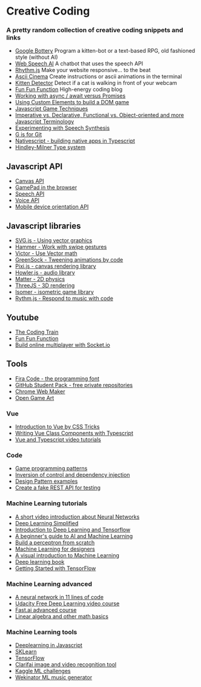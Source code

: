 # Creative Coding

### A pretty random collection of creative coding snippets and links

- [Google Bottery](https://github.com/google/bottery) Program a kitten-bot or a text-based RPG, old fashioned style (without AI)
- [Web Speech AI](https://github.com/girliemac/web-speech-ai) A chatbot that uses the speech API
- [Rhythm.js](https://okazari.github.io/Rythm.js/) Make your website responsive... to the beat
- [Ascii Cinema](https://asciinema.org/browse/featured) Create instructions or ascii animations in the terminal
- [Kitten Detector](https://github.com/girliemac/RPi-KittyCam) Detect if a cat is walking in front of your webcam
- [Fun Fun Function](https://www.youtube.com/channel/UCO1cgjhGzsSYb1rsB4bFe4Q/featured) High-energy coding blog
- [Working with async / await versus Promises](https://hackernoon.com/6-reasons-why-javascripts-async-await-blows-promises-away-tutorial-c7ec10518dd9)
- [Using Custom Elements to build a DOM game](https://dev.to/eerk/inventing-your-own-html-elements-to-build-a-dom-game)
- [Javascript Game Techniques](https://developer.mozilla.org/en-US/docs/Games)
- [Imperative vs. Declarative, Functional vs. Object-oriented and more Javascript Terminology](https://medium.freecodecamp.com/programming-mental-models-47ccc65eb334)
- [Experimenting with Speech Synthesis](https://www.smashingmagazine.com/2017/02/experimenting-with-speechsynthesis/)
- [G is for Git](https://dev.to/sroy8091/g-for-git)
- [Nativescript - building native apps in Typescript](https://www.nativescript.org)
- [Hindley-Milner Type system](https://en.wikipedia.org/wiki/Hindley–Milner_type_system)

## Javascript API

- [Canvas API](https://developer.mozilla.org/en-US/docs/Web/API/Canvas_API)
- [GamePad in the browser](https://developer.mozilla.org/en-US/docs/Web/API/Gamepad_API/Using_the_Gamepad_API)
- [Speech API](http://mdn.github.io/web-speech-api/speech-color-changer/)
- [Voice API](https://github.com/mdn/web-speech-api/tree/master/speech-color-changer)
- [Mobile device orientation API](https://developer.mozilla.org/en-US/docs/Web/API/Detecting_device_orientation)

## Javascript libraries

- [SVG.js - Using vector graphics](http://svgjs.com)
- [Hammer - Work with swipe gestures](http://hammerjs.github.io)
- [Victor - Use Vector math](http://victorjs.org)
- [GreenSock - Tweening animations by code](https://greensock.com/)
- [Pixi.js - canvas rendering library](http://www.pixijs.com)
- [Howler.js - audio library](https://howlerjs.com)
- [Matter - 2D physics](http://brm.io/matter-js/)
- [ThreeJS - 3D rendering](https://threejs.org)
- [Isomer - isometric game library](http://jdan.github.io/isomer/)
- [Rythm.js - Respond to music with code](https://t.co/5Rz2i4yAcx)

## Youtube

- [The Coding Train](https://www.youtube.com/user/shiffman)
- [Fun Fun Function](https://www.youtube.com/channel/UCO1cgjhGzsSYb1rsB4bFe4Q/)
- [Build online multiplayer with Socket.io](http://youtu.be/JljMBn69fZM)

## Tools

- [Fira Code - the programming font](https://github.com/tonsky/FiraCode)
- [GitHub Student Pack - free private repositories](https://education.github.com/pack)
- [Chrome Web Maker](https://chrome.google.com/webstore/detail/web-maker/lkfkkhfhhdkiemehlpkgjeojomhpccnh?hl=en)
- [Open Game Art](https://opengameart.org)

### Vue

- [Introduction to Vue by CSS Tricks](https://css-tricks.com/intro-to-vue-1-rendering-directives-events/)
- [Writing Vue Class Components with Typescript](https://alligator.io/vuejs/typescript-class-components/)
- [Vue and Typescript video tutorials](https://egghead.io/courses/use-typescript-to-develop-vue-js-web-applications)

### Code

- [Game programming patterns](http://gameprogrammingpatterns.com/contents.html)
- [Inversion of control and dependency injection](https://dev.to/samueleresca/inversion-of-control-and-dependency-injection-in-typescript)
- [Design Pattern examples](https://henricodesjava.blog)
- [Create a fake REST API for testing](https://github.com/typicode/json-server)

### Machine Learning tutorials

- [A short video introduction about Neural Networks](https://dev.to/thepracticaldev/introduction-to-neural-networks)
- [Deep Learning Simplified](https://www.youtube.com/playlist?list=PLjJh1vlSEYgvGod9wWiydumYl8hOXixNu)
- [Introduction to Deep Learning and Tensorflow](https://pythonprogramming.net/tensorflow-introduction-machine-learning-tutorial/)
- [A beginner's guide to AI and Machine Learning](https://medium.com/machine-learning-for-humans/why-machine-learning-matters-6164faf1df12)
- [Build a perceptron from scratch](https://medium.com/@ismailghallou/build-your-perceptron-neural-net-from-scratch-e12b7be9d1ef)
- [Machine Learning for designers](http://www.oreilly.com/design/free/machine-learning-for-designers.csp)
- [A visual introduction to Machine Learning](http://www.r2d3.us/visual-intro-to-machine-learning-part-1/)
- [Deep learning book](http://www.deeplearningbook.org)
- [Getting Started with TensorFlow](https://www.tensorflow.org/get_started/get_started)

### Machine Learning advanced

- [A neural network in 11 lines of code](http://iamtrask.github.io/2015/07/12/basic-python-network/)
- [Udacity Free Deep Learning video course](https://www.udacity.com/course/deep-learning--ud730)
- [Fast.ai advanced course](http://www.fast.ai)
- [Linear algebra and other math basics](http://www.mathscoop.com/calculus/derivatives/derivative-by-definition.php)

### Machine Learning tools

- [Deeplearning in Javascript](https://deeplearnjs.org)
- [SKLearn](http://scikit-learn.org/stable/)
- [TensorFlow](https://www.tensorflow.org)
- [Clarifai image and video recognition tool](https://clarifai.com/developer/)
- [Kaggle ML challenges](https://www.kaggle.com)
- [Wekinator ML music generator](http://www.wekinator.org)

